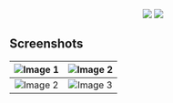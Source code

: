 <div align="center"> 
  
![](https://img.shields.io/github/last-commit/shub39/Rush?&style=for-the-badge&color=FFB1C8&logoColor=D9E0EE&labelColor=292324)
![](https://img.shields.io/github/repo-size/shub39/Rush?color=CAC992&label=SIZE&logo=googledrive&style=for-the-badge&logoColor=D9E0EE&labelColor=292324)

</div>

## Screenshots

| ![Image 1](https://github.com/shub39/Rush/assets/143277026/502234cd-9c45-4a86-8119-88b4924d86f9) | ![Image 2](https://github.com/shub39/Rush/assets/143277026/082068d0-55c8-4d0e-9ea1-f252ee0bd016) |
|:------------------------------------------------------------------------------------------------:|:-------------------------------------------------------------------------------------------------------------------:|
| ![Image 2](https://github.com/shub39/Rush/assets/143277026/bb63eaee-cc87-4228-ba22-814813a18f5c) | ![Image 3](https://github.com/shub39/Rush/assets/143277026/6b0ecffb-8f47-4f89-9734-632cb5b1fca5) |




